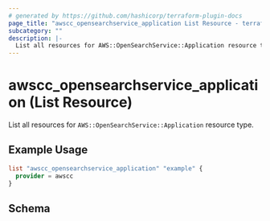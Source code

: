 ```yaml
---
# generated by https://github.com/hashicorp/terraform-plugin-docs
page_title: "awscc_opensearchservice_application List Resource - terraform-provider-awscc"
subcategory: ""
description: |-
  List all resources for AWS::OpenSearchService::Application resource type.
---
```


# awscc_opensearchservice_application (List Resource)

List all resources for `AWS::OpenSearchService::Application` resource type.

## Example Usage

```terraform
list "awscc_opensearchservice_application" "example" {
  provider = awscc
}
```

<!-- schema generated by tfplugindocs -->
## Schema
